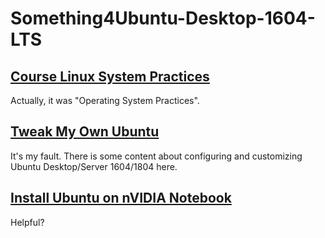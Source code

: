 # Something4Ubuntu-Desktop-1604-LTS

## [Course Linux System Practices](./Course-Linux-Practices)

Actually, it was "Operating System Practices".

## [Tweak My Own Ubuntu](./Tweak-My-Own-Ubuntu)

It's my fault. There is some content about configuring and customizing Ubuntu Desktop/Server 1604/1804 here.

## [Install Ubuntu on nVIDIA Notebook](./NVIDIA-FxxK-YOU)

Helpful?
